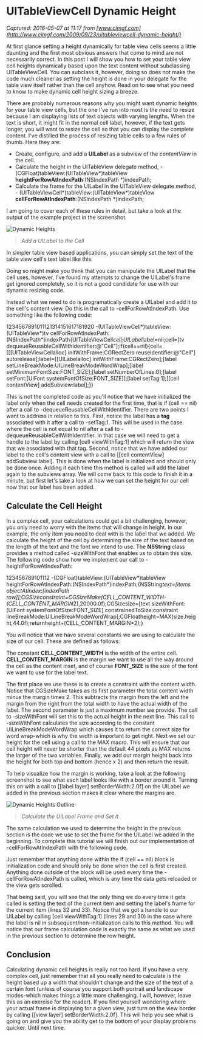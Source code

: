 # UITableViewCell Dynamic Height

_Captured: 2016-05-07 at 11:17 from [www.cimgf.com](http://www.cimgf.com/2009/09/23/uitableviewcell-dynamic-height/)_

At first glance setting a height dynamically for table view cells seems a little daunting and the first most obvious answers that come to mind are not necessarily correct. In this post I will show you how to set your table view cell heights dynamically based upon the text content without subclassing UITableViewCell. You can subclass it, however, doing so does not make the code much cleaner as setting the height is done in your delegate for the table view itself rather than the cell anyhow. Read on to see what you need to know to make dynamic cell height sizing a breeze.

There are probably numerous reasons why you might want dynamic heights for your table view cells, but the one I've run into most is the need to resize because I am displaying lists of text objects with varying lengths. When the text is short, it might fit in the normal cell label, however, if the text gets longer, you will want to resize the cell so that you can display the complete content. I've distilled the process of resizing table cells to a few rules of thumb. Here they are:

  * Create, configure, and add a **UILabel** as a subview of the _contentView_ in the cell. 
  * Calculate the height in the UITableView delegate method, - (CGFloat)tableView:(UITableView*)tableView **heightForRowAtIndexPath**:(NSIndexPath *)indexPath;
  * Calculate the frame for the UILabel in the UITableView delegate method, - (UITableViewCell*)tableView:(UITableView*)tableView **cellForRowAtIndexPath**:(NSIndexPath *)indexPath;

I am going to cover each of these rules in detail, but take a look at the output of the example project in the screenshot.

![Dynamic Heights](http://www.cimgf.com/wp-content/uploads/2009/09/dynamicheights.png)

> _Add a UILabel to the Cell_

In simpler table view based applications, you can simply set the text of the table view cell's text label like this:

Doing so might make you think that you can manipulate the UILabel that the cell uses, however, I've found my attempts to change the UILabel's frame get ignored completely, so it is not a good candidate for use with our dynamic resizing code.

Instead what we need to do is programatically create a UILabel and add it to the cell's content view. Do this in the call to -cellForRowAtIndexPath. Use something like the following code:

1234567891011121314151617181920 
-(UITableViewCell*)tableView:(UITableView*)tv cellForRowAtIndexPath:(NSIndexPath*)indexPath{UITableViewCell*cell;UILabel*label=nil;cell=[tv dequeueReusableCellWithIdentifier:@"Cell"];if(cell==nil){cell=[[[UITableViewCellalloc] initWithFrame:CGRectZero reuseIdentifier:@"Cell"] autorelease];label=[[UILabelalloc] initWithFrame:CGRectZero];[label setLineBreakMode:UILineBreakModeWordWrap];[label setMinimumFontSize:FONT_SIZE];[label setNumberOfLines:0];[label setFont:[UIFont systemFontOfSize:FONT_SIZE]];[label setTag:1];[[cell contentView] addSubview:label];}}

This is not the completed code as you'll notice that we have initialized the label only when the cell needs created for the first time, that is if (cell == nil) after a call to -dequeueReusableCellWithIdentifier. There are two points I want to address in relation to this. First, notice the label has a **tag** associated with it after a call to -setTag:1. This will be used in the case where the cell is not equal to nil after a call to -dequeueReusableCellWithIdentifier. In that case we will need to get a handle to the label by calling [cell viewWithTag:1] which will return the view that we associated with that tag. Second, notice that we have added our label to the cell's content view with a call to [[cell contentView] addSubview:label]. This is done when the label is initialized and should only be done once. Adding it each time this method is called will add the label again to the subviews array. We will come back to this code to finish it in a minute, but first let's take a look at how we can set the height for our cell now that our label has been added.

## Calculate the Cell Height

In a complex cell, your calculations could get a bit challenging, however, you only need to worry with the items that will change in height. In our example, the only item you need to deal with is the label that we added. We calculate the height of the cell by determining the size of the text based on the length of the text and the font we intend to use. The **NSString** class provides a method called -sizeWithFont that enables us to obtain this size. The following code show how we implement our call to -heightForRowAtIndexPath:

123456789101112 
-(CGFloat)tableView:(UITableView*)tableView heightForRowAtIndexPath:(NSIndexPath*)indexPath;{NSString*text=[items objectAtIndex:[indexPath row]];CGSizeconstraint=CGSizeMake(CELL_CONTENT_WIDTH-(CELL_CONTENT_MARGIN*2),20000.0f);CGSizesize=[text sizeWithFont:[UIFont systemFontOfSize:FONT_SIZE] constrainedToSize:constraint lineBreakMode:UILineBreakModeWordWrap];CGFloatheight=MAX(size.height,44.0f);returnheight+(CELL_CONTENT_MARGIN*2);}

You will notice that we have several constants we are using to calculate the size of our cell. These are defined as follows:

The constant **CELL_CONTENT_WIDTH** is the width of the entire cell. **CELL_CONTENT_MARGIN** is the margin we want to use all the way around the cell as the content inset, and of course **FONT_SIZE** is the size of the font we want to use for the label text.

The first place we use these is to create a constraint with the content width. Notice that CGSizeMake takes as its first parameter the total content width minus the margin times 2. This subtracts the margin from the left and the margin from the right from the total width to have the actual width of the label. The second parameter is just a maximum number we provide. The call to -sizeWithFont will set this to the actual height in the next line. This call to -sizeWithFont calculates the size according to the constant UILineBreakModeWordWrap which causes it to return the correct size for word wrap-which is why the width is important to get right. Next we set our height for the cell using a call to the MAX macro. This will ensure that our cell height will never be shorter than the default 44 pixels as MAX returns the larger of the two variables. Finally, we add our margin height back into the height for both top and bottom (hence x 2) and then return the result.

To help visualize how the margin is working, take a look at the following screenshot to see what each label looks like with a border around it. Turning this on with a call to [[label layer] setBorderWidth:2.0f] on the UILabel we added in the previous section makes it clear where the margins are.

![Dynamic Heights Outline](http://www.cimgf.com/wp-content/uploads/2009/09/dynamicheights02.png)

> _Calculate the UILabel Frame and Set It_

The same calculation we used to determine the height in the previous section is the code we use to set the frame for the UILabel we added in the beginning. To complete this tutorial we will finish out our implementation of -cellForRowAtIndexPath with the following code.

Just remember that anything done within the if (cell == nil) block is initialization code and should only be done when the cell is first created. Anything done outside of the block will be used every time the -cellForRowAtIndexPath is called, which is any time the data gets reloaded or the view gets scrolled.

That being said, you will see that the only thing we do every time it gets called is setting the text of the current item and setting the label's frame for the current item (lines 32 and 33). Notice that we got a handle to our UILabel by calling [cell viewWithTag:1] (lines 29 and 30) in the case where the label is nil in subsequent/non-initialization calls to this method. You will notice that our frame calculation code is exactly the same as what we used in the previous section to determine the row height.

## Conclusion

Calculating dynamic cell heights is really not too hard. If you have a very complex cell, just remember that all you really need to calculate is the height based up a width that shouldn't change and the size of the text of a certain font (unless of course you support both portrait and landscape modes-which makes things a little more challenging. I will, however, leave this as an exercise for the reader). If you find yourself wondering where your actual frame is displaying for a given view, just turn on the view border by calling [[view layer] setBorderWidth:2.0f]. This will help you see what is going on and give you the ability get to the bottom of your display problems quicker. Until next time.
